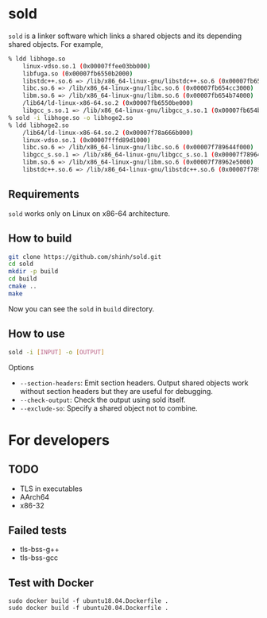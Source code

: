 # sold
`sold` is a linker software which links a shared objects and its depending
shared objects. For example,
```bash
% ldd libhoge.so
    linux-vdso.so.1 (0x00007ffee03bb000)
    libfuga.so (0x00007fb6550b2000)
    libstdc++.so.6 => /lib/x86_64-linux-gnu/libstdc++.so.6 (0x00007fb654eb5000)
    libc.so.6 => /lib/x86_64-linux-gnu/libc.so.6 (0x00007fb654cc3000)
    libm.so.6 => /lib/x86_64-linux-gnu/libm.so.6 (0x00007fb654b74000)
    /lib64/ld-linux-x86-64.so.2 (0x00007fb6550be000)
    libgcc_s.so.1 => /lib/x86_64-linux-gnu/libgcc_s.so.1 (0x00007fb654b59000)
% sold -i libhoge.so -o libhoge2.so
% ldd libhoge2.so
    /lib64/ld-linux-x86-64.so.2 (0x00007f78a666b000)
    linux-vdso.so.1 (0x00007fffd89d1000)
    libc.so.6 => /lib/x86_64-linux-gnu/libc.so.6 (0x00007f789644f000)
    libgcc_s.so.1 => /lib/x86_64-linux-gnu/libgcc_s.so.1 (0x00007f7896434000)
    libm.so.6 => /lib/x86_64-linux-gnu/libm.so.6 (0x00007f78962e5000)
    libstdc++.so.6 => /lib/x86_64-linux-gnu/libstdc++.so.6 (0x00007f7896104000)
```

## Requirements
`sold` works only on Linux on x86-64 architecture.

## How to build
```bash
git clone https://github.com/shinh/sold.git
cd sold
mkdir -p build
cd build
cmake ..
make
```
Now you can see the `sold` in `build` directory.

## How to use
```bash
sold -i [INPUT] -o [OUTPUT]
```
Options
- `--section-headers`: Emit section headers. Output shared objects work without section headers but they are useful for debugging.
- `--check-output`: Check the output using sold itself.
- `--exclude-so`: Specify a shared object not to combine.

# For developers
## TODO
- TLS in executables
- AArch64
- x86-32

## Failed tests
- tls-bss-g++
- tls-bss-gcc

## Test with Docker
```
sudo docker build -f ubuntu18.04.Dockerfile .
sudo docker build -f ubuntu20.04.Dockerfile .
```
